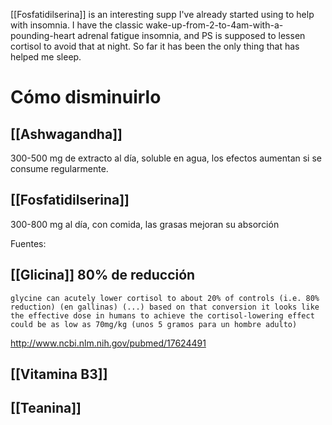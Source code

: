 [[Fosfatidilserina]] is an interesting supp I've already started using to help with insomnia. I have the classic wake-up-from-2-to-4am-with-a-pounding-heart adrenal fatigue insomnia, and PS is supposed to lessen cortisol to avoid that at night. So far it has been the only thing that has helped me sleep.

# Cómo disminuirlo

## [[Ashwagandha]]

300-500 mg de extracto al día, soluble en agua, los efectos aumentan si se consume regularmente.
## [[Fosfatidilserina]]

300-800 mg al día, con comida, las grasas mejoran su absorción

Fuentes:

## [[Glicina]] 80% de reducción

	glycine can acutely lower cortisol to about 20% of controls (i.e. 80% reduction) (en gallinas) (...) based on that conversion it looks like the effective dose in humans to achieve the cortisol-lowering effect could be as low as 70mg/kg (unos 5 gramos para un hombre adulto) 

http://www.ncbi.nlm.nih.gov/pubmed/17624491

## [[Vitamina B3]]



## [[Teanina]]


